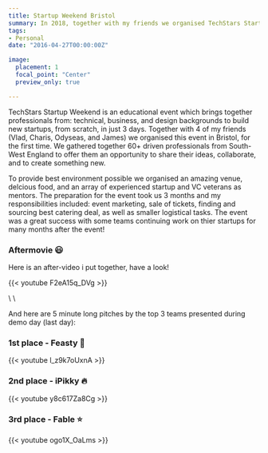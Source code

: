 ```yaml
---
title: Startup Weekend Bristol
summary: In 2018, together with my friends we organised TechStars Startup Weekend in Bristol.
tags:
- Personal
date: "2016-04-27T00:00:00Z"

image:
  placement: 1
  focal_point: "Center"
  preview_only: true

---
```


TechStars Startup Weekend is an educational event which brings together professionals from: technical, business, and design backgrounds to build new startups, from scratch, in just 3 days. Together with 4 of my friends (Vlad, Charis, Odyseas, and James) we organised this event in Bristol, for the first time. We gathered together 60+ driven professionals from South-West England to offer them an opportunity to share their ideas, collaborate, and to create something new. 

To provide best environment possible we organised an amazing venue, delcious food, and an array of experienced startup and VC veterans as mentors. The preparation for the event took us 3 months and my responsibilities included: event marketing, sale of tickets, finding and sourcing best catering deal, as well as smaller logistical tasks. The event was a great success with some teams continuing work on thier startups for many months after the event! 

### Aftermovie :smiley:
Here is an after-video i put together, have a look! 


{{< youtube F2eA15q_DVg >}}

\\
\\

And here are 5 minute long pitches by the top 3 teams presented during demo day (last day):

### 1st place - Feasty  :rocket:

{{< youtube l_z9k7oUxnA >}}

### 2nd place - iPikky  :fire:

{{< youtube y8c617Za8Cg >}}

### 3rd place - Fable  :star:

{{< youtube ogo1X_OaLms >}}

